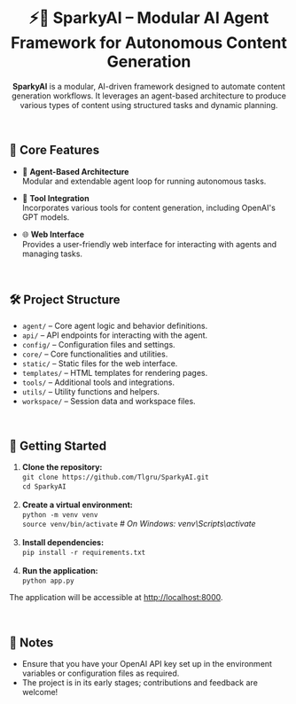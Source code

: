 <h1 align="center">⚡🤖 SparkyAI – Modular AI Agent Framework for Autonomous Content Generation</h1>

<p align="center">
  <strong>SparkyAI</strong> is a modular, AI-driven framework designed to automate content generation workflows. It leverages an agent-based architecture to produce various types of content using structured tasks and dynamic planning.
</p>

<br>

<h2>🧠 Core Features</h2>

- 🔁 <strong>Agent-Based Architecture</strong><br>
  Modular and extendable agent loop for running autonomous tasks.

- 🧩 <strong>Tool Integration</strong><br>
  Incorporates various tools for content generation, including OpenAI's GPT models.

- 🌐 <strong>Web Interface</strong><br>
  Provides a user-friendly web interface for interacting with agents and managing tasks.

<br>

<h2>🛠️ Project Structure</h2>

- <code>agent/</code> – Core agent logic and behavior definitions.<br>
- <code>api/</code> – API endpoints for interacting with the agent.<br>
- <code>config/</code> – Configuration files and settings.<br>
- <code>core/</code> – Core functionalities and utilities.<br>
- <code>static/</code> – Static files for the web interface.<br>
- <code>templates/</code> – HTML templates for rendering pages.<br>
- <code>tools/</code> – Additional tools and integrations.<br>
- <code>utils/</code> – Utility functions and helpers.<br>
- <code>workspace/</code> – Session data and workspace files.<br>

<br>

<h2>🚀 Getting Started</h2>

<ol>
  <li><strong>Clone the repository:</strong><br>
    <code>git clone https://github.com/Tlgru/SparkyAI.git</code><br>
    <code>cd SparkyAI</code>
  </li>
  <br>
  <li><strong>Create a virtual environment:</strong><br>
    <code>python -m venv venv</code><br>
    <code>source venv/bin/activate</code>  <em># On Windows: venv\Scripts\activate</em>
  </li>
  <br>
  <li><strong>Install dependencies:</strong><br>
    <code>pip install -r requirements.txt</code>
  </li>
  <br>
  <li><strong>Run the application:</strong><br>
    <code>python app.py</code>
  </li>
</ol>

<p>The application will be accessible at <a href="http://localhost:8000">http://localhost:8000</a>.</p>

<br>

<h2>📌 Notes</h2>

- Ensure that you have your OpenAI API key set up in the environment variables or configuration files as required.<br>
- The project is in its early stages; contributions and feedback are welcome!
